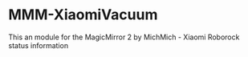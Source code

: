 # MMM-XiaomiVacuum
This an module for the MagicMirror 2 by MichMich - Xiaomi Roborock status information
